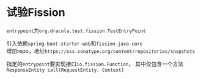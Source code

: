 # 试验Fission

```entrypoint```为```org.dracula.test.fission.TestEntryPoint```  

引入依赖```spring-boot-starter-web```和```fission-java-core```  
增加repo，地址```https://oss.sonatype.org/content/repositories/snapshots```  

指定的```entrypoint```要实现接口```io.fission.Function```，
其中仅包含一个方法```ResponseEntity call(RequestEntity, Context)```